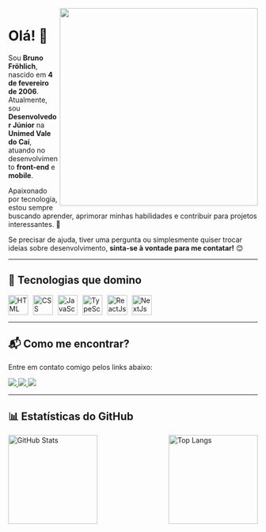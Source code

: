 <img src="https://raw.githubusercontent.com/MicaelliMedeiros/micaellimedeiros/master/image/computer-illustration.png" min-width="400px" max-width="400px" width="400px" align="right">

# Olá! 👋  
Sou **Bruno Fröhlich**, nascido em **4 de fevereiro de 2006**. Atualmente, sou **Desenvolvedor Júnior** na **Unimed Vale do Caí**, atuando no desenvolvimento **front-end** e **mobile**.  

Apaixonado por tecnologia, estou sempre buscando aprender, aprimorar minhas habilidades e contribuir para projetos interessantes. 🚀  

Se precisar de ajuda, tiver uma pergunta ou simplesmente quiser trocar ideias sobre desenvolvimento, **sinta-se à vontade para me contatar!** 😊  

---

## 🚀 Tecnologias que domino  
<div style="display: flex; gap: 10px;">
  <img src="https://github.com/thaynararm/thaynararm/assets/132159643/44eab3cf-b114-44d8-b9cf-fc4ae52069f1" alt="HTML" height="40" width="auto">
  <img src="https://github.com/thaynararm/thaynararm/assets/132159643/4535445a-b9b2-4585-906b-ba4625886085" alt="CSS" height="40" width="auto">
  <img src="https://github.com/thaynararm/thaynararm/assets/132159643/6dc6baf5-4c2c-4c14-8914-a969f2276079" alt="JavaScript" height="40" width="auto">
  <img src="https://github.com/thaynararm/thaynararm/assets/132159643/5ecadfe3-0dad-40b8-8e26-f5ffbe7874e6" alt="TypeScript" height="40" width="auto">
  <img src="https://cdn4.iconfinder.com/data/icons/logos-3/600/React.js_logo-512.png" alt="ReactJs" height="40" width="auto">
  <img src="https://cdn1.iconfinder.com/data/icons/akar-vol-1/24/nextjs-fill-256.png" alt="NextJs" height="40" width="auto">
</div>

---

## 📬 Como me encontrar?  
Entre em contato comigo pelos links abaixo:  
<p align="left">
  <a href="mailto:brunofnh08@gmail.com" target="_blank" alt="Gmail">
    <img src="https://img.shields.io/badge/-Gmail-FF0000?style=flat-square&labelColor=FF0000&logo=gmail&logoColor=white&link=mailto:brunofnh08@gmail.com" />
  </a>
  <a href="https://www.linkedin.com/in/bruno-frohlich-444b06234/" target="_blank" alt="LinkedIn">
    <img src="https://img.shields.io/badge/-Linkedin-0e76a8?style=flat-square&logo=Linkedin&logoColor=white&link=https://www.linkedin.com/in/bruno-frohlich-444b06234/" />
  </a>
  <a href="https://wa.me/5551999187010" target="_blank" alt="WhatsApp">
    <img src="https://img.shields.io/badge/-WhatsApp-25d366?style=flat-square&labelColor=25d366&logo=whatsapp&logoColor=white&link=https://wa.me/5551999187010" />
  </a>
</p>

---

## 📊 Estatísticas do GitHub  
<div style="display: flex; justify-content: space-between; width: 100%;">
  <img height="180em" src="https://github-readme-stats.vercel.app/api?username=brunopp00&show_icons=true&theme=dracula&include_all_commits=true&count_private=true" alt="GitHub Stats"/>
  <img height="180em" src="https://github-readme-stats.vercel.app/api/top-langs/?username=brunopp00&layout=compact&langs_count=7&theme=dracula" alt="Top Langs"/>
</div>
